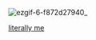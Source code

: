 ![ezgif-6-f872d27940](https://github.com/user-attachments/assets/6de35ff8-0d70-4ebb-90bf-a0a3b18fd506)_

 [literally me](https://open.spotify.com/track/6gPqBegU4aDWoSYXeCyURA?si=36c6dd2d552a4271) 


